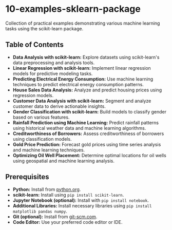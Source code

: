# 10-examples-sklearn-package
Collection of practical examples demonstrating various machine learning tasks using the scikit-learn package.

## Table of Contents

- **Data Analysis with scikit-learn:** Explore datasets using scikit-learn's data preprocessing and analysis tools.
- **Linear Regression with scikit-learn:** Implement linear regression models for predictive modeling tasks.
- **Predicting Electrical Energy Consumption:** Use machine learning techniques to predict electrical energy consumption patterns.
- **House Sales Data Analysis:** Analyze and predict housing prices using regression models.
- **Customer Data Analysis with scikit-learn:** Segment and analyze customer data to derive actionable insights.
- **Gender Classification with scikit-learn:** Build models to classify gender based on various features.
- **Rainfall Prediction using Machine Learning:** Predict rainfall patterns using historical weather data and machine learning algorithms.
- **Creditworthiness of Borrowers:** Assess creditworthiness of borrowers using classification models.
- **Gold Price Prediction:** Forecast gold prices using time series analysis and machine learning techniques.
- **Optimizing Oil Well Placement:** Determine optimal locations for oil wells using geospatial and machine learning analysis.

## Prerequisites
  - **Python:** Install from [python.org](https://www.python.org/downloads/).
  - **scikit-learn:** Install using `pip install scikit-learn`.
  - **Jupyter Notebook (optional):** Install with `pip install notebook`.
  - **Additional Libraries:** Install necessary libraries using `pip install matplotlib pandas numpy`.
  - **Git (optional):** Install from [git-scm.com](https://git-scm.com/downloads).
  - **Code Editor:** Use your preferred code editor or IDE.
